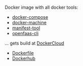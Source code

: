 Docker image with all docker tools:

- [docker-compose](https://github.com/docker/compose)
- [docker-machine](https://github.com/docker/machine)
- [manifest-tool](https://github.com/estesp/manifest-tool)
- [openfaas-cli](https://github.com/openfaas/faas-cli)

... gets build at [DockerCloud](https://cloud.docker.com)

- [Dockerfile](https://github.com/firecyberice/docker-toolbox)
- [Dockerhub](https://hub.docker.com/r/firecyberice/docker-toolbox)

